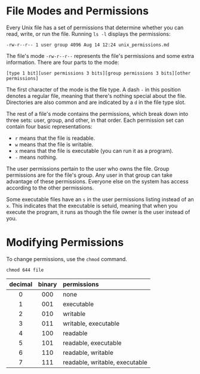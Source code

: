 # File Modes and Permissions

Every Unix file has a set of permissions that determine whether you can read, write, or run the file. Running `ls -l` displays the permissions:

```
-rw-r--r-- 1 user group 4096 Aug 14 12:24 unix_permissions.md
```

The file's mode `-rw-r--r--` represents the file's permissions and some extra information. There are four parts to the mode:

```
[type 1 bit][user permissions 3 bits][group permissions 3 bits][other permissions]
```

The first character of the mode is the file type. A dash `-` in this position denotes a regular file, meaning that there's nothing special about the file. Directories are also common and are indicated by a `d` in the file type slot.

The rest of a file's mode contains the permissions, which break down into three sets: user, group, and other, in that order. Each permission set can contain four basic representations:

- `r` means that the file is readable.
- `w` means that the file is writable.
- `x` means that the file is executable (you can run it as a program).
- `-` means nothing.

The user permissions pertain to the user who owns the file. Group permissions are for the file's group. Any user in that group can take advantage of these permissions. Everyone else on the system has access according to the other permissions.

Some executable files have an `s` in the user permissions listing instead of an `x`. This indicates that the executable is setuid, meaning that when you execute the program, it runs as though the file owner is the user instead of you.

# Modifying Permissions

To change permissions, use the `chmod` command.

```
chmod 644 file
```

| decimal | binary | permissions |
|:----------:|:-------------:|:------|
| 0 | 000 | none |
| 1 | 001 | executable |
| 2 | 010 | writable |
| 3 | 011 | writable, executable |
| 4 | 100 | readable |
| 5 | 101 | readable, executable |
| 6 | 110 | readable, writable |
| 7 | 111 | readable, writable, executable |


